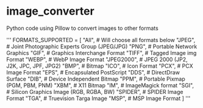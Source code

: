 # image_converter
Python code using Pillow to convert images to other formats

'''
FORMATS_SUPPORTED = [
    "All",  # Will choose all formats below
    "JPEG",       # Joint Photographic Experts Group (JPEG/JPG)
    "PNG",        # Portable Network Graphics
    "GIF",        # Graphics Interchange Format
    "TIFF",       # Tagged Image img Format
    "WEBP",       # WebP Image Format
    "JPEG2000",   # JPEG 2000 (JP2, J2K, JPC, JPF, JPG2)
    "BMP",        # Bitmap
    "ICO",        # Icon Format
    "PCX",        # PCX Image Format
    "EPS",        # Encapsulated PostScript
    "DDS",        # DirectDraw Surface
    "DIB",        # Device Independent Bitmap
    "PPM",        # Portable Pixmap (PGM, PBM, PNM)
    "XBM",        # X11 Bitmap
    "IM",         # ImageMagick format
    "SGI",        # Silicon Graphics Image (RGB, RGBA, BW)
    "SPIDER",     # SPIDER Image Format
    "TGA",        # Truevision Targa Image
    "MSP",        # MSP Image Format
]
'''
